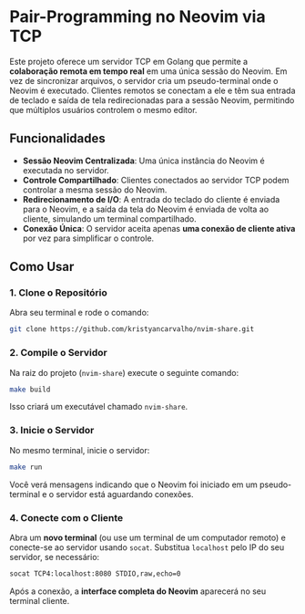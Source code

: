 # Pair-Programming no Neovim via TCP

Este projeto oferece um servidor TCP em Golang que permite a **colaboração remota em tempo real** em uma única sessão do Neovim. Em vez de sincronizar arquivos, o servidor cria um pseudo-terminal onde o Neovim é executado. Clientes remotos se conectam a ele e têm sua entrada de teclado e saída de tela redirecionadas para a sessão Neovim, permitindo que múltiplos usuários controlem o mesmo editor.

## Funcionalidades

* **Sessão Neovim Centralizada**: Uma única instância do Neovim é executada no servidor.
* **Controle Compartilhado**: Clientes conectados ao servidor TCP podem controlar a mesma sessão do Neovim.
* **Redirecionamento de I/O**: A entrada do teclado do cliente é enviada para o Neovim, e a saída da tela do Neovim é enviada de volta ao cliente, simulando um terminal compartilhado.
* **Conexão Única**: O servidor aceita apenas **uma conexão de cliente ativa** por vez para simplificar o controle.

## Como Usar

### 1. Clone o Repositório
Abra seu terminal e rode o comando:

```bash
git clone https://github.com/kristyancarvalho/nvim-share.git
```

### 2. Compile o Servidor
Na raiz do projeto (`nvim-share`) execute o seguinte comando:

```bash
make build
```

Isso criará um executável chamado `nvim-share`.

### 3. Inicie o Servidor
No mesmo terminal, inicie o servidor:

```bash
make run
```

Você verá mensagens indicando que o Neovim foi iniciado em um pseudo-terminal e o servidor está aguardando conexões.

### 4. Conecte com o Cliente
Abra um **novo terminal** (ou use um terminal de um computador remoto) e conecte-se ao servidor usando `socat`. Substitua `localhost` pelo IP do seu servidor, se necessário:

```bash
socat TCP4:localhost:8080 STDIO,raw,echo=0
```

Após a conexão, a **interface completa do Neovim** aparecerá no seu terminal cliente.
